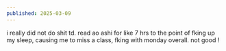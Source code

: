 ```yaml
---
published: 2025-03-09
---
```


i really did not do shit td. read ao ashi for like 7 hrs to the point of fking up my sleep, causing me to miss a class, fking with monday overall. not good !